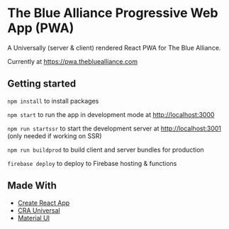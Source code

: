 # The Blue Alliance Progressive Web App (PWA)

A Universally (server & client) rendered React PWA for The Blue Alliance.

Currently at https://pwa.thebluealliance.com

## Getting started

`npm install` to install packages

`npm start` to run the app in development mode at [http://localhost:3000](http://localhost:3000)

`npm run startssr` to start the development server at [http://localhost:3001](http://localhost:3001) (only needed if working on SSR)

`npm run buildprod` to build client and server bundles for production

`firebase deploy` to deploy to Firebase hosting & functions

## Made With

* [Create React App](https://github.com/facebookincubator/create-react-app)
* [CRA Universal](https://github.com/antonybudianto/cra-universal)
* [Material UI](https://github.com/mui-org/material-ui)
